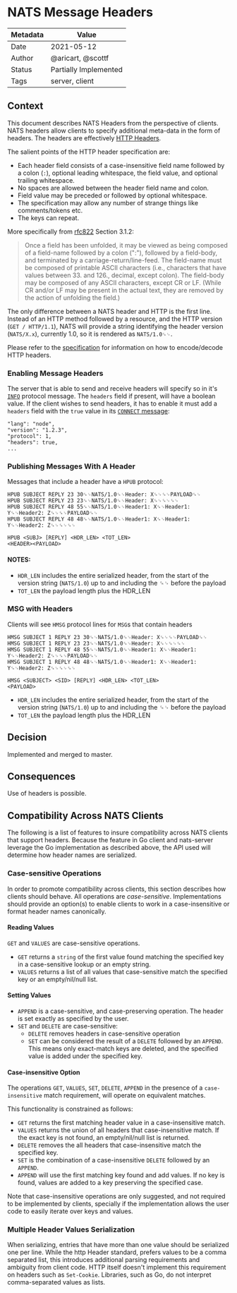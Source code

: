 # NATS Message Headers

|Metadata|Value|
|--------|-----|
|Date    |2021-05-12|
|Author  |@aricart, @scottf|
|Status  |Partially Implemented|
|Tags    |server, client|

## Context

This document describes NATS Headers from the perspective of clients. NATS
headers allow clients to specify additional meta-data in the form of headers.
The headers are effectively
[HTTP Headers](https://tools.ietf.org/html/rfc7230#section-3.2).

The salient points of the HTTP header specification are:

- Each header field consists of a case-insensitive field name followed by a
  colon (`:`), optional leading whitespace, the field value, and optional
  trailing whitespace.
- No spaces are allowed between the header field name and colon.
- Field value may be preceded or followed by optional whitespace.
- The specification may allow any number of strange things like comments/tokens
  etc.
- The keys can repeat.

More specifically from [rfc822](https://www.ietf.org/rfc/rfc822.txt) Section
3.1.2:

> Once a field has been unfolded, it may be viewed as being composed of a
> field-name followed by a colon (":"), followed by a field-body, and terminated
> by a carriage-return/line-feed. The field-name must be composed of printable
> ASCII characters (i.e., characters that have values between 33. and 126.,
> decimal, except colon). The field-body may be composed of any ASCII
> characters, except CR or LF. (While CR and/or LF may be present in the actual
> text, they are removed by the action of unfolding the field.)

The only difference between a NATS header and HTTP is the first line. Instead of
an HTTP method followed by a resource, and the HTTP version (`GET / HTTP/1.1`),
NATS will provide a string identifying the header version (`NATS/X.x`),
currently 1.0, so it is rendered as `NATS/1.0␍␊`.

Please refer to the
[specification](https://tools.ietf.org/html/rfc7230#section-3.2) for information
on how to encode/decode HTTP headers.

### Enabling Message Headers

The server that is able to send and receive headers will specify so in it's
[`INFO`](https://docs.nats.io/nats-protocol/nats-protocol#info) protocol
message. The `headers` field if present, will have a boolean value. If the
client wishes to send headers, it has to enable it must add a `headers` field
with the `true` value in its
[`CONNECT` message](https://docs.nats.io/nats-protocol/nats-protocol#connect):

```
"lang": "node",
"version": "1.2.3",
"protocol": 1,
"headers": true,
...
```

### Publishing Messages With A Header

Messages that include a header have a `HPUB` protocol:

```
HPUB SUBJECT REPLY 23 30␍␊NATS/1.0␍␊Header: X␍␊␍␊PAYLOAD␍␊
HPUB SUBJECT REPLY 23 23␍␊NATS/1.0␍␊Header: X␍␊␍␊␍␊
HPUB SUBJECT REPLY 48 55␍␊NATS/1.0␍␊Header1: X␍␊Header1: Y␍␊Header2: Z␍␊␍␊PAYLOAD␍␊
HPUB SUBJECT REPLY 48 48␍␊NATS/1.0␍␊Header1: X␍␊Header1: Y␍␊Header2: Z␍␊␍␊␍␊

HPUB <SUBJ> [REPLY] <HDR_LEN> <TOT_LEN>
<HEADER><PAYLOAD>
```

#### NOTES:

- `HDR_LEN` includes the entire serialized header, from the start of the version
  string (`NATS/1.0`) up to and including the ␍␊ before the payload
- `TOT_LEN` the payload length plus the HDR_LEN

### MSG with Headers

Clients will see `HMSG` protocol lines for `MSG`s that contain headers

```
HMSG SUBJECT 1 REPLY 23 30␍␊NATS/1.0␍␊Header: X␍␊␍␊PAYLOAD␍␊
HMSG SUBJECT 1 REPLY 23 23␍␊NATS/1.0␍␊Header: X␍␊␍␊␍␊
HMSG SUBJECT 1 REPLY 48 55␍␊NATS/1.0␍␊Header1: X␍␊Header1: Y␍␊Header2: Z␍␊␍␊PAYLOAD␍␊
HMSG SUBJECT 1 REPLY 48 48␍␊NATS/1.0␍␊Header1: X␍␊Header1: Y␍␊Header2: Z␍␊␍␊␍␊

HMSG <SUBJECT> <SID> [REPLY] <HDR_LEN> <TOT_LEN>
<PAYLOAD>
```

- `HDR_LEN` includes the entire serialized header, from the start of the version
  string (`NATS/1.0`) up to and including the ␍␊ before the payload
- `TOT_LEN` the payload length plus the HDR_LEN

## Decision

Implemented and merged to master.

## Consequences

Use of headers is possible.

## Compatibility Across NATS Clients

The following is a list of features to insure compatibility across NATS clients
that support headers. Because the feature in Go client and nats-server leverage
the Go implementation as described above, the API used will determine how header
names are serialized.

### Case-sensitive Operations

In order to promote compatibility across clients, this section describes how
clients should behave. All operations are _case-sensitive_. Implementations
should provide an option(s) to enable clients to work in a case-insensitive or
format header names canonically.

#### Reading Values

`GET` and `VALUES` are case-sensitive operations.

- `GET` returns a `string` of the first value found matching the specified key
  in a case-sensitive lookup or an empty string.
- `VALUES` returns a list of all values that case-sensitive match the specified
  key or an empty/nil/null list.

#### Setting Values

- `APPEND` is a case-sensitive, and case-preserving operation. The header is set
  exactly as specified by the user.
- `SET` and `DELETE` are case-sensitive:
  - `DELETE` removes headers in case-sensitive operation
  - `SET` can be considered the result of a `DELETE` followed by an `APPEND`.
    This means only exact-match keys are deleted, and the specified value is
    added under the specified key.

#### Case-insensitive Option

The operations `GET`, `VALUES`, `SET`, `DELETE`, `APPEND` in the presence of a
`case-insensitive` match requirement, will operate on equivalent matches.

This functionality is constrained as follows:

- `GET` returns the first matching header value in a case-insensitive match.
- `VALUES` returns the union of all headers that case-insensitive match. If the
  exact key is not found, an empty/nil/null list is returned.
- `DELETE` removes the all headers that case-insensitive match the specified
  key.
- `SET` is the combination of a case-insensitive `DELETE` followed by an
  `APPEND`.
- `APPEND` will use the first matching key found and add values. If no key is
  found, values are added to a key preserving the specified case.

Note that case-insensitive operations are only suggested, and not required to be
implemented by clients, specially if the implementation allows the user code to
easily iterate over keys and values.

### Multiple Header Values Serialization

When serializing, entries that have more than one value should be serialized one
per line. While the http Header standard, prefers values to be a comma separated
list, this introduces additional parsing requirements and ambiguity from client
code. HTTP itself doesn't implement this requirement on headers such as
`Set-Cookie`. Libraries, such as Go, do not interpret comma-separated values as
lists.
